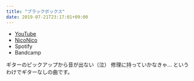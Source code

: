 ```yaml
---
title: "ブラックボックス"
date: 2019-07-21T23:17:01+09:00
---
```


- [YouTube](https://www.youtube.com/watch?EapGhR09wuE)
- [NicoNico](https://nico.ms/sm35432687)
- Spotify
- Bandcamp

ギターのピックアップから音が出ない（泣） 修理に持っていかなきゃ… というわけでギターなしの曲です。